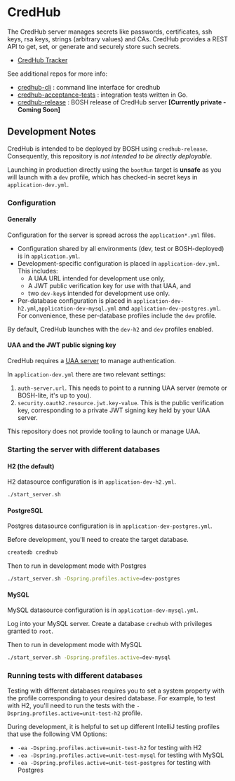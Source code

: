 # CredHub 

The CredHub server manages secrets like passwords, certificates, ssh keys, rsa keys, strings 
(arbitrary values) and CAs. CredHub provides a REST API to get, set, or generate and securely store
such secrets.
 
* [CredHub Tracker](https://www.pivotaltracker.com/n/projects/1977341)
 
See additional repos for more info:

* [credhub-cli](https://github.com/cloudfoundry-incubator/credhub-cli) :     command line interface for credhub
* [credhub-acceptance-tests](https://github.com/cloudfoundry-incubator/credhub-acceptance-tests) : integration tests written in Go.
* [credhub-release](https://github.com/pivotal-cf/credhub-release) : BOSH release of CredHub server **[Currently private - Coming Soon]**

## Development Notes

CredHub is intended to be deployed by BOSH using `credhub-release`. Consequently, this repository is _not intended to be directly deployable_. 

Launching in production directly using the `bootRun` target is **unsafe** as you will launch with a `dev` profile, which has checked-in secret keys in `application-dev.yml`.

### Configuration

#### Generally

Configuration for the server is spread across the `application*.yml` files.

* Configuration shared by all environments (dev, test or BOSH-deployed) is in `application.yml`. 
* Development-specific configuration is placed in `application-dev.yml`. This includes:
	* A UAA URL intended for development use only,
	* A JWT public verification key for use with that UAA, and
	* two `dev-key`s intended for development use only.
* Per-database configuration is placed in `application-dev-h2.yml`,`application-dev-mysql.yml` and `application-dev-postgres.yml`. For convenience, these per-database profiles include the `dev` profile.

By default, CredHub launches with the `dev-h2` and `dev` profiles enabled.

#### UAA and the JWT public signing key

CredHub requires a [UAA server](https://github.com/cloudfoundry/uaa) to manage authentication.

In `application-dev.yml` there are two relevant settings:

1. `auth-server.url`. This needs to point to a running UAA server (remote or BOSH-lite, it's up to you).
2. `security.oauth2.resource.jwt.key-value`. This is the public verification key, corresponding to a private JWT signing key held by your UAA server.

This repository does not provide tooling to launch or manage UAA.

### Starting the server with different databases

#### H2 (the default)

H2 datasource configuration is in `application-dev-h2.yml`.

```sh
./start_server.sh
```

#### PostgreSQL

Postgres datasource configuration is in `application-dev-postgres.yml`.

Before development, you'll need to create the target database.

```sh
createdb credhub
```

Then to run in development mode with Postgres

```sh
./start_server.sh -Dspring.profiles.active=dev-postgres
```

#### MySQL

MySQL datasource configuration is in `application-dev-mysql.yml`.

Log into your MySQL server. Create a database `credhub` with privileges granted to `root`.

Then to run in development mode with MySQL

```sh
./start_server.sh -Dspring.profiles.active=dev-mysql
```

### Running tests with different databases

Testing with different databases requires you to set a system property with the profile corresponding to your desired database. For example, to test with H2, you'll need to run the tests with the `-Dspring.profiles.active=unit-test-h2` profile.

During development, it is helpful to set up different IntelliJ testing profiles that use the following VM Options:

- `-ea -Dspring.profiles.active=unit-test-h2` for testing with H2
- `-ea -Dspring.profiles.active=unit-test-mysql` for testing with MySQL
- `-ea -Dspring.profiles.active=unit-test-postgres` for testing with Postgres

